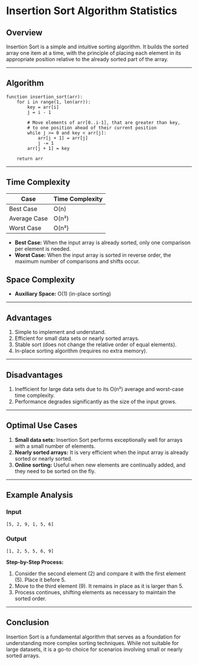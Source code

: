 # Insertion Sort Algorithm Statistics

## Overview
Insertion Sort is a simple and intuitive sorting algorithm. It builds the sorted array one item at a time, with the principle of placing each element in its appropriate position relative to the already sorted part of the array.

---

## Algorithm
```text
function insertion_sort(arr):
    for i in range(1, len(arr)):
        key = arr[i]
        j = i - 1

        # Move elements of arr[0..i-1], that are greater than key,
        # to one position ahead of their current position
        while j >= 0 and key < arr[j]:
            arr[j + 1] = arr[j]
            j -= 1
        arr[j + 1] = key

    return arr

```

---

## Time Complexity

| Case        | Time Complexity |
|-------------|-----------------|
| Best Case   | O(n)            |
| Average Case| O(n²)           |
| Worst Case  | O(n²)           |

- **Best Case:** When the input array is already sorted, only one comparison per element is needed.
- **Worst Case:** When the input array is sorted in reverse order, the maximum number of comparisons and shifts occur.

## Space Complexity
- **Auxiliary Space:** O(1) (in-place sorting)

---

## Advantages
1. Simple to implement and understand.
2. Efficient for small data sets or nearly sorted arrays.
3. Stable sort (does not change the relative order of equal elements).
4. In-place sorting algorithm (requires no extra memory).

---

## Disadvantages
1. Inefficient for large data sets due to its O(n²) average and worst-case time complexity.
2. Performance degrades significantly as the size of the input grows.

---

## Optimal Use Cases
1. **Small data sets:** Insertion Sort performs exceptionally well for arrays with a small number of elements.
2. **Nearly sorted arrays:** It is very efficient when the input array is already sorted or nearly sorted.
3. **Online sorting:** Useful when new elements are continually added, and they need to be sorted on the fly.

---

## Example Analysis
### Input
```text
[5, 2, 9, 1, 5, 6]
```
### Output
```text
[1, 2, 5, 5, 6, 9]
```
**Step-by-Step Process:**
1. Consider the second element (2) and compare it with the first element (5). Place it before 5.
2. Move to the third element (9). It remains in place as it is larger than 5.
3. Process continues, shifting elements as necessary to maintain the sorted order.

---

## Conclusion
Insertion Sort is a fundamental algorithm that serves as a foundation for understanding more complex sorting techniques. While not suitable for large datasets, it is a go-to choice for scenarios involving small or nearly sorted arrays.
